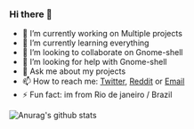 ### Hi there 👋

- 🔭 I’m currently working on Multiple projects
- 🌱 I’m currently learning everything
- 👯 I’m looking to collaborate on Gnome-shell
- 🤔 I’m looking for help with Gnome-shell
- 💬 Ask me about my projects
- 📫 How to reach me: [Twitter](https://twitter.com/nando_ferreira2), [Reddit](https://www.reddit.com/user/zisongbr) or [Email](nandoferreira_prof@hotmail.com)
- ⚡ Fun fact: im from Rio de janeiro / Brazil

![Anurag's github stats](https://github-readme-stats.vercel.app/api?username=fer-moreira&show_icons=true&theme=radical)
